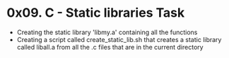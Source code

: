 # 0x09. C - Static libraries Task
* Creating the static library 'libmy.a' containing all the functions
* Creating a script called create_static_lib.sh that creates a static library called liball.a from all the .c files that are in the current directory
